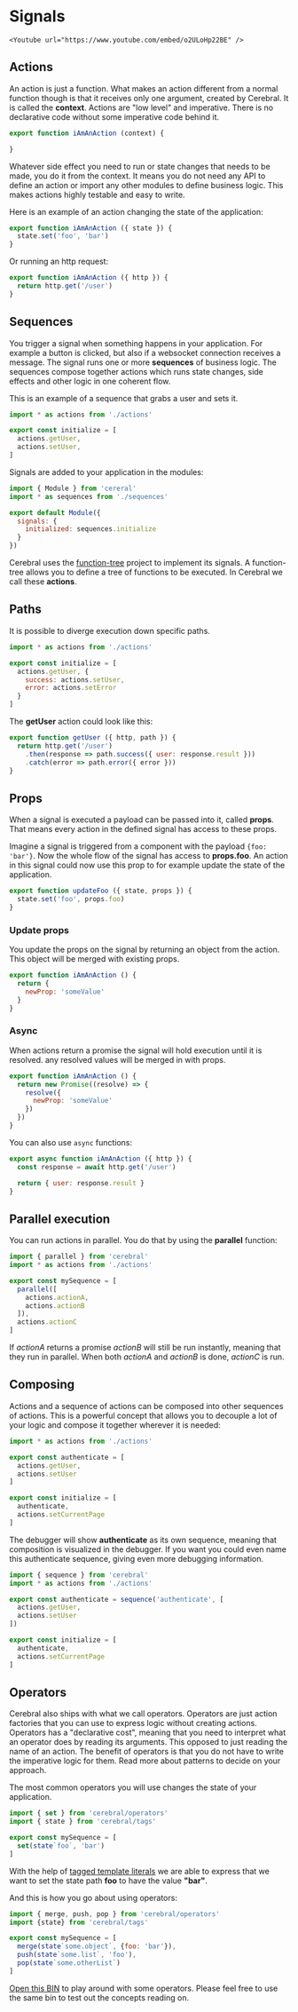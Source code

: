 # Signals

```marksy
<Youtube url="https://www.youtube.com/embed/o2ULoHp22BE" />
```

## Actions

An action is just a function. What makes an action different from a normal function though is that it receives only one argument, created by Cerebral. It is called the **context**. Actions are "low level" and imperative. There is no declarative code without some imperative code behind it.

```js
export function iAmAnAction (context) {

}
```

Whatever side effect you need to run or state changes that needs to be made, you do it from the context. It means you do not need any API to define an action or import any other modules to define business logic. This makes actions highly testable and easy to write.

Here is an example of an action changing the state of the application:

```js
export function iAmAnAction ({ state }) {
  state.set('foo', 'bar')
}
```

Or running an http request:

```js
export function iAmAnAction ({ http }) {
  return http.get('/user')
}
```

## Sequences

You trigger a signal when something happens in your application. For example a button is clicked, but also if a websocket connection receives a message. The signal runs one or more **sequences** of business logic. The sequences compose together actions which runs state changes, side effects and other logic in one coherent flow.

This is an example of a sequence that grabs a user and sets it.
```js
import * as actions from './actions'

export const initialize = [
  actions.getUser,
  actions.setUser,
]
```

Signals are added to your application in the modules:

```js
import { Module } from 'cereral'
import * as sequences from './sequences'

export default Module({
  signals: {
    initialized: sequences.initialize
  }
})
```

Cerebral uses the [function-tree](https://github.com/cerebral/cerebral/tree/master/packages/node_modules/function-tree) project to implement its signals. A function-tree allows you to define a tree of functions to be executed. In Cerebral we call these **actions**.



## Paths
It is possible to diverge execution down specific paths.

```js
import * as actions from './actions'

export const initialize = [
  actions.getUser, {
    success: actions.setUser,
    error: actions.setError
  }
]
```

The **getUser** action could look like this:

```js
export function getUser ({ http, path }) {
  return http.get('/user')
    .then(response => path.success({ user: response.result }))
    .catch(error => path.error({ error }))
}
```

## Props

When a signal is executed a payload can be passed into it, called **props**. That means every action in the defined signal has access to these props.

Imagine a signal is triggered from a component with the payload `{foo: 'bar'}`. Now the whole flow of the signal has access to **props.foo**. An action in this signal could now use this prop to for example update the state of the application.

```js
export function updateFoo ({ state, props }) {
  state.set('foo', props.foo)
}
```

### Update props
You update the props on the signal by returning an object from the action. This object will be merged with existing props.

```js
export function iAmAnAction () {
  return {
    newProp: 'someValue'
  }
}
```

### Async
When actions return a promise the signal will hold execution until it is resolved. any resolved values will be merged in with props.

```js
export function iAmAnAction () {
  return new Promise((resolve) => {
    resolve({
      newProp: 'someValue'
    })
  })
}
```

You can also use `async` functions:

```js
export async function iAmAnAction ({ http }) {
  const response = await http.get('/user')

  return { user: response.result }
}
```

## Parallel execution
You can run actions in parallel. You do that by using the **parallel** function:

```js
import { parallel } from 'cerebral'
import * as actions from './actions'

export const mySequence = [
  parallel([
    actions.actionA,
    actions.actionB
  ]),
  actions.actionC
]
```

If *actionA* returns a promise *actionB* will still be run instantly, meaning that they run in parallel. When both *actionA* and *actionB* is done, *actionC* is run.

## Composing
Actions and a sequence of actions can be composed into other sequences of actions. This is a powerful concept that allows you to decouple a lot of your logic and compose it together wherever it is needed:

```js
import * as actions from './actions'

export const authenticate = [
  actions.getUser,
  actions.setUser
]

export const initialize = [
  authenticate,
  actions.setCurrentPage
]
```

The debugger will show **authenticate** as its own sequence, meaning that composition is visualized in the debugger. If you want you could even name this authenticate sequence, giving even more debugging information.

```js
import { sequence } from 'cerebral'
import * as actions from './actions'

export const authenticate = sequence('authenticate', [
  actions.getUser,
  actions.setUser
])

export const initialize = [
  authenticate,
  actions.setCurrentPage
]
```

## Operators

Cerebral also ships with what we call operators. Operators are just action factories that you can use to express logic without creating actions. Operators has a "declarative cost", meaning that you need to interpret what an operator does by reading its arguments. This opposed to just reading the name of an action. The benefit of operators is that you do not have to write the imperative logic for them. Read more about patterns to decide on your approach.

The most common operators you will use changes the state of your application.

```js
import { set } from 'cerebral/operators'
import { state } from 'cerebral/tags'

export const mySequence = [
  set(state`foo`, 'bar')
]
```

With the help of [tagged template literals](https://developer.mozilla.org/en-US/docs/Web/JavaScript/Reference/Template_literals#Tagged_template_literals) we are able to express that we want to set the state path **foo** to have the value **"bar"**.

And this is how you go about using operators:

```js
import { merge, push, pop } from 'cerebral/operators'
import {state} from 'cerebral/tags'

export const mySequence = [
  merge(state`some.object`, {foo: 'bar'}),
  push(state`some.list`, 'foo'),
  pop(state`some.otherList`)
]
```

[Open this BIN](https://www.webpackbin.com/bins/-KpZAMSt49LlQHNhguls) to play around with some operators. Please feel free to use the same bin to test out the concepts reading on.
